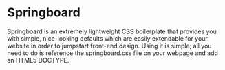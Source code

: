 Springboard
===========

Springboard is an extremely lightweight CSS boilerplate that provides you with simple, nice-looking defaults which are easily extendable for your website in order to jumpstart front-end design. Using it is simple; all you need to do is reference the springboard.css file on your webpage and add an HTML5 DOCTYPE.

